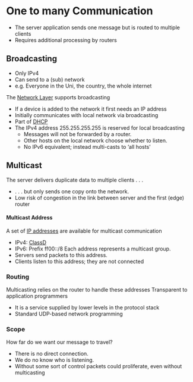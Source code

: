 # One to many Communication
- The server application sends one message but is routed to multiple clients
- Requires additional processing by routers
## Broadcasting
- Only IPv4
- Can send to a (sub) network
- e.g. Everyone in the Uni, the country, the whole internet

The [Network Layer](Network%20Layer.md) supports broadcasting
- If a device is added to the network it first needs an IP address
- Initially communicates with local network via broadcasting
- Part of [DHCP](DHCP)
- The IPv4 address 255.255.255.255 is reserved for local broadcasting
	- Messages will not be forwarded by a router.  
	- Other hosts on the local network choose whether to listen.  
	- No IPv6 equivalent; instead multi-casts to ‘all hosts'
## Multicast
The server delivers duplicate data to multiple clients . . .  
- . . . but only sends one copy onto the network.  
- Low risk of congestion in the link between server and the first (edge) router
#### Multicast Address
A set of [IP addresses](IP%20Addresses.md) are available for multicast communication
- IPv4: [ClassD](IP%20Addresses.md)
- IPv6: Prefix ff00::/8
Each address represents a multicast group.  
- Servers send packets to this address.  
- Clients listen to this address; they are not connected
### Routing
Multicasting relies on the router to handle these addresses
Transparent to application programmers
- It is a service supplied by lower levels in the protocol stack
- Standard UDP-based network programming
### Scope
How far do we want our message to travel?  
- There is no direct connection.  
- We do no know who is listening.  
- Without some sort of control packets could proliferate, even without multicasting